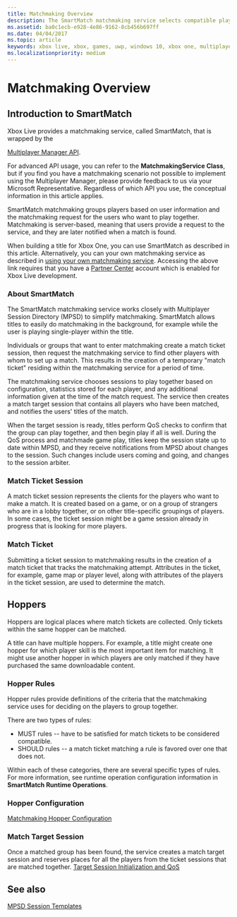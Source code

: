 ```yaml
---
title: Matchmaking Overview
description: The SmartMatch matchmaking service selects compatible players in a multiplayer game.
ms.assetid: ba0c1ecb-e928-4e86-9162-8cb456b697ff
ms.date: 04/04/2017
ms.topic: article
keywords: xbox live, xbox, games, uwp, windows 10, xbox one, multiplayer, matchmaking, smartmatch
ms.localizationpriority: medium
---
```


# Matchmaking Overview

## Introduction to SmartMatch
Xbox Live provides a matchmaking service, called SmartMatch, that is wrapped by the
<!-- [Multiplayer Manager API](../multiplayer-manager/multiplayer-manager-overview.md). -->
[Multiplayer Manager API](../multiplayer-manager.md).

For advanced API usage, you can refer to the **MatchmakingService Class**, but if you find you have a matchmaking scenario not possible to implement using the Multiplayer Manager, please provide feedback to us via your Microsoft Representative.
Regardless of which API you use, the conceptual information in this article applies.

SmartMatch matchmaking groups players based on user information and the matchmaking request for the users who want to play together.
Matchmaking is server-based, meaning that users provide a request to the service, and they are later notified when a match is found.

When building a title for Xbox One, you can use SmartMatch as described in this article.
Alternatively, you can your own matchmaking service as described in [using your own matchmaking service](https://developer.microsoft.com/en-us/games/xbox/docs/xboxlive/xbox-live-partners/multiplayer-and-networking/using-your-own-matchmaking-service).
Accessing the above link requires that you have a [Partner Center](https://partner.microsoft.com/dashboard) account which is enabled for Xbox Live development.

### About SmartMatch
The SmartMatch matchmaking service works closely with Multiplayer Session Directory (MPSD) to simplify matchmaking.
SmartMatch allows titles to easily do matchmaking in the background, for example while the user is playing single-player within the title.

Individuals or groups that want to enter matchmaking create a match ticket session, then request the matchmaking service to find other players with whom to set up a match.
This results in the creation of a temporary "match ticket" residing within the matchmaking service for a period of time.

The matchmaking service chooses sessions to play together based on configuration, statistics stored for each player, and any additional information given at the time of the match request.
The service then creates a match target session that contains all players who have been matched, and notifies the users' titles of the match.

When the target session is ready, titles perform QoS checks to confirm that the group can play together, and then begin play if all is well.
During the QoS process and matchmade game play, titles keep the session state up to date within MPSD, and they receive notifications from MPSD about changes to the session.
Such changes include users coming and going, and changes to the session arbiter.

### Match Ticket Session
A match ticket session represents the clients for the players who want to make a match.
It is created based on a game, or on a group of strangers who are in a lobby together, or on other title-specific groupings of players.
In some cases, the ticket session might be a game session already in progress that is looking for more players.

### Match Ticket
Submitting a ticket session to matchmaking results in the creation of a match ticket that tracks the matchmaking attempt.
Attributes in the ticket, for example, game map or player level, along with attributes of the players in the ticket session, are used to determine the match.

## Hoppers
Hoppers are logical places where match tickets are collected.
Only tickets within the same hopper can be matched.

A title can have multiple hoppers.
For example, a title might create one hopper for which player skill is the most important item for matching.
It might use another hopper in which players are only matched if they have purchased the same downloadable content.

### Hopper Rules
Hopper rules provide definitions of the criteria that the matchmaking service uses for deciding on the players to group together.

There are two types of rules:
- MUST rules -- have to be satisfied for match tickets to be considered compatible.
- SHOULD rules -- a match ticket matching a rule is favored over one that does not.

Within each of these categories, there are several specific types of rules.
For more information, see runtime operation configuration information in **SmartMatch Runtime Operations**.

### Hopper Configuration
[Matchmaking Hopper Configuration](matchmaking-config.md)

### Match Target Session
Once a matched group has been found, the service creates a match target session and reserves places for all the players from the ticket sessions that are matched together.
[Target Session Initialization and QoS](matchmaking-targetsession.md)

## See also
<!-- [MPSD Session Templates](../multiplayer-session/mpsd-overview.md) -->
[MPSD Session Templates](../multiplayer-appendix/multiplayer-session-directory.md)
